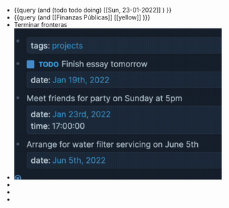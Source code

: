 - {{query (and (todo todo doing) [[Sun, 23-01-2022]] ) }}
- {{query (and [[Finanzas Públicas]] [[yellow]] )}}
- Terminar fronteras
- ![image.png](../assets/image_1642943904681_0.png)
-
-
-